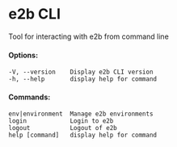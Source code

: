 # e2b CLI

Tool for interacting with e2b from command line

#### Options:

```
-V, --version    Display e2b CLI version
-h, --help       display help for command
```

#### Commands:

```
env|environment  Manage e2b environments
login            Login to e2b
logout           Logout of e2b
help [command]   display help for command
```
